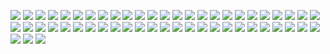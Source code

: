 ![](https://gitlab.com/ntrungcn/378/-/raw/master/23.jpg)
![](https://gitlab.com/ntrungcn/378/-/raw/master/33.jpg)
![](https://gitlab.com/ntrungcn/378/-/raw/master/19.jpg)
![](https://gitlab.com/ntrungcn/378/-/raw/master/10.jpg)
![](https://gitlab.com/ntrungcn/378/-/raw/master/09.jpg)
![](https://gitlab.com/ntrungcn/378/-/raw/master/30.jpg)
![](https://gitlab.com/ntrungcn/378/-/raw/master/15.jpg)
![](https://gitlab.com/ntrungcn/378/-/raw/master/46.jpg)
![](https://gitlab.com/ntrungcn/378/-/raw/master/28.jpg)
![](https://gitlab.com/ntrungcn/378/-/raw/master/50.jpg)
![](https://gitlab.com/ntrungcn/378/-/raw/master/17.jpg)
![](https://gitlab.com/ntrungcn/378/-/raw/master/35.jpg)
![](https://gitlab.com/ntrungcn/378/-/raw/master/36.jpg)
![](https://gitlab.com/ntrungcn/378/-/raw/master/38.jpg)
![](https://gitlab.com/ntrungcn/378/-/raw/master/51.jpg)
![](https://gitlab.com/ntrungcn/378/-/raw/master/03.jpg)
![](https://gitlab.com/ntrungcn/378/-/raw/master/25.jpg)
![](https://gitlab.com/ntrungcn/378/-/raw/master/45.jpg)
![](https://gitlab.com/ntrungcn/378/-/raw/master/13.jpg)
![](https://gitlab.com/ntrungcn/378/-/raw/master/21.jpg)
![](https://gitlab.com/ntrungcn/378/-/raw/master/34.jpg)
![](https://gitlab.com/ntrungcn/378/-/raw/master/16.jpg)
![](https://gitlab.com/ntrungcn/378/-/raw/master/44.jpg)
![](https://gitlab.com/ntrungcn/378/-/raw/master/37.jpg)
![](https://gitlab.com/ntrungcn/378/-/raw/master/49.jpg)
![](https://gitlab.com/ntrungcn/378/-/raw/master/04.jpg)
![](https://gitlab.com/ntrungcn/378/-/raw/master/39.jpg)
![](https://gitlab.com/ntrungcn/378/-/raw/master/06.jpg)
![](https://gitlab.com/ntrungcn/378/-/raw/master/20.jpg)
![](https://gitlab.com/ntrungcn/378/-/raw/master/27.jpg)
![](https://gitlab.com/ntrungcn/378/-/raw/master/01.jpg)
![](https://gitlab.com/ntrungcn/378/-/raw/master/22.jpg)
![](https://gitlab.com/ntrungcn/378/-/raw/master/18.jpg)
![](https://gitlab.com/ntrungcn/378/-/raw/master/02.jpg)
![](https://gitlab.com/ntrungcn/378/-/raw/master/32.jpg)
![](https://gitlab.com/ntrungcn/378/-/raw/master/31.jpg)
![](https://gitlab.com/ntrungcn/378/-/raw/master/47.jpg)
![](https://gitlab.com/ntrungcn/378/-/raw/master/11.jpg)
![](https://gitlab.com/ntrungcn/378/-/raw/master/12.jpg)
![](https://gitlab.com/ntrungcn/378/-/raw/master/42.jpg)
![](https://gitlab.com/ntrungcn/378/-/raw/master/08.jpg)
![](https://gitlab.com/ntrungcn/378/-/raw/master/48.jpg)
![](https://gitlab.com/ntrungcn/378/-/raw/master/07.jpg)
![](https://gitlab.com/ntrungcn/378/-/raw/master/52.jpg)
![](https://gitlab.com/ntrungcn/378/-/raw/master/05.jpg)
![](https://gitlab.com/ntrungcn/378/-/raw/master/40.jpg)
![](https://gitlab.com/ntrungcn/378/-/raw/master/41.jpg)
![](https://gitlab.com/ntrungcn/378/-/raw/master/53.jpg)
![](https://gitlab.com/ntrungcn/378/-/raw/master/43.jpg)
![](https://gitlab.com/ntrungcn/378/-/raw/master/24.jpg)
![](https://gitlab.com/ntrungcn/378/-/raw/master/26.jpg)
![](https://gitlab.com/ntrungcn/378/-/raw/master/29.jpg)
![](https://gitlab.com/ntrungcn/378/-/raw/master/14.jpg)
